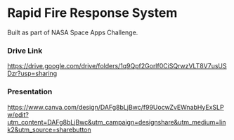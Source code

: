 # Rapid Fire Response System
Built as part of NASA Space Apps Challenge.


### Drive Link
https://drive.google.com/drive/folders/1q9Qpf2Gorlf0CiSQrwzVLT8V7usUSDzr?usp=sharing


### Presentation
https://www.canva.com/design/DAFg8bLjBwc/f99UocwZvEWnabHyExSLPw/edit?utm_content=DAFg8bLjBwc&utm_campaign=designshare&utm_medium=link2&utm_source=sharebutton